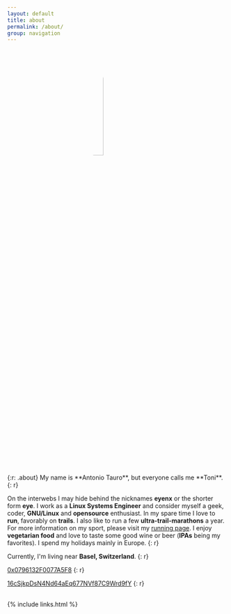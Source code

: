 ```yaml
---
layout: default
title: about 
permalink: /about/
group: navigation
---
```



<img src="/img/about.jpeg" width="25%" style="display:block;margin-left:auto;margin-right:auto;border-radius:50%" />
{:r: .about}
My name is **Antonio Tauro**, but everyone calls me **Toni**. 
{: r}


On the interwebs I may hide behind the nicknames **eyenx** or the shorter form **eye**.
I work as a **Linux Systems Engineer** and consider myself a geek, coder, **GNU/Linux** and **opensource** enthusiast.
In my spare time I love to **run**, favorably on **trails**. I also like to run a few **ultra-trail-marathons** a year. For more information on my sport, please visit my <a href='https://toni.run'>running page</a>.
I enjoy **vegetarian food** and love to taste some good wine or beer (**IPAs** being my favorites).
I spend my holidays mainly in Europe.
{: r}

Currently, I'm living near **Basel, Switzerland**.
{: r}

<i class='fi-key medium'></i> <a style="border: none;" href='https://pgp.pm/pks/lookup?op=get&search=0x0796132F0077A5F8'>0x0796132F0077A5F8</a>
{: r}

<i class='fi-bitcoin medium'></i> <a style="border: none;" href='bitcoin:16cSjkpDsN4Nd64aEq677NVf87C9Wrd9fY'>16cSjkpDsN4Nd64aEq677NVf87C9Wrd9fY</a>
{: r}

<br>
{% include links.html %}
